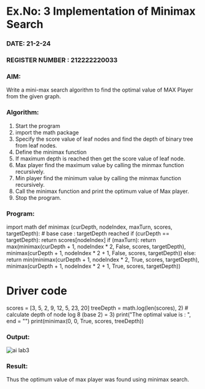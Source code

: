 # Ex.No: 3  Implementation of Minimax Search
### DATE:    21-2-24                                                                        
### REGISTER NUMBER : 212222220033
### AIM: 
Write a mini-max search algorithm to find the optimal value of MAX Player from the given graph.
### Algorithm:
1. Start the program
2. import the math package
3. Specify the score value of leaf nodes and find the depth of binary tree from leaf nodes.
4. Define the minimax function
5. If maximum depth is reached then get the score value of leaf node.
6. Max player find the maximum value by calling the minmax function recursively.
7. Min player find the minimum value by calling the minmax function recursively.
8. Call the minimax function  and print the optimum value of Max player.
9. Stop the program. 

### Program:

import math 
def minimax (curDepth, nodeIndex, maxTurn, scores, targetDepth): 
    # base case : targetDepth reached 
    if (curDepth == targetDepth): 
        return scores[nodeIndex] 
    if (maxTurn): 
        return max(minimax(curDepth + 1, nodeIndex * 2, False, scores, targetDepth), 
        minimax(curDepth + 1, nodeIndex * 2 + 1, False, scores, targetDepth)) 
    else: 
        return min(minimax(curDepth + 1, nodeIndex * 2, True, scores, targetDepth), 
        minimax(curDepth + 1, nodeIndex * 2 + 1, 
        True, scores, targetDepth)) 

# Driver code 
scores = [3, 5, 2, 9, 12, 5, 23, 20] 
treeDepth = math.log(len(scores), 2) # calculate depth of node log 8 (base 2) = 3) 
print("The optimal value is : ", end = "") 
print(minimax(0, 0, True, scores, treeDepth))











### Output:
![ai lab3](https://github.com/rajalakshmi8248/AI_Lab_2023-24/assets/122860827/b7fdf7f8-ae6a-46d7-88e7-d374df764aef)



### Result:
Thus the optimum value of max player was found using minimax search.
